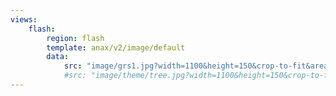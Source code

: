 ```yaml
---
views:
    flash:
        region: flash
        template: anax/v2/image/default
        data:
            src: "image/grs1.jpg?width=1100&height=150&crop-to-fit&area=0,0,30,0"
            #src: "image/theme/tree.jpg?width=1100&height=150&crop-to-fit&area=0,0,30,0"
---
```

